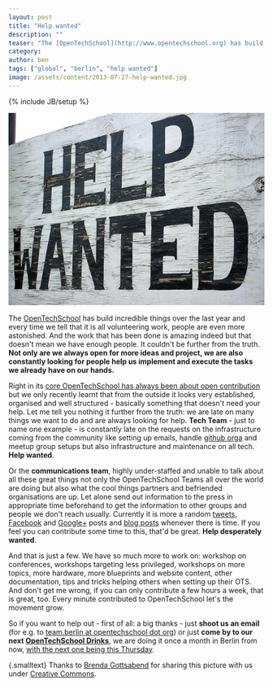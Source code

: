 ```yaml
---
layout: post
title: "Help wanted"
description: ""
teaser: "The [OpenTechSchool](http://www.opentechschool.org) has build incredible things over the last year and every time we tell that it is all volunteering work, people are even more astonished. And the work that has been done is amazing indeed but that doesn't mean we have enough people. It couldn't be further from the truth. **Not only are we always open for more ideas and project, we are also constantly looking for people help us implement and execute the tasks we already have on our hands.**"
category: 
author: ben
tags: ["global", "berlin", "help wanted"]
image: /assets/content/2013-07-27-help-wanted.jpg
---
```

{% include JB/setup %}

![Help Wanted Sign](/assets/content/2013-07-27-help-wanted.jpg)

The [OpenTechSchool](http://www.opentechschool.org) has build incredible things over the last year and every time we tell that it is all volunteering work, people are even more astonished. And the work that has been done is amazing indeed but that doesn't mean we have enough people. It couldn't be further from the truth. **Not only are we always open for more ideas and project, we are also constantly looking for people help us implement and execute the tasks we already have on our hands.**

Right in its [core OpenTechSchool has always been about open contribution](http://www.opentechschool.org/about.html) but we only recently learnt that from the outside it looks very established, organised and well structured - basically something that doesn't need your help. Let me tell you nothing it further from the truth: we are late on many things we want to do and are always looking for help. **Tech Team** - just to name one example - is constantly late on the requests on the infrastructure coming from the community like setting up emails, handle [github orga](https://github.com/OpenTechSchool/) and meetup group setups but also infrastructure and maintenance on all tech. **Help wanted**.

Or the **communications team**, highly under-staffed and unable to talk about all these great things not only the OpenTechSchool Teams all over the world are doing but also what the cool things partners and befriended organisations are up. Let alone send out information to the press in appropriate time beforehand to get the information to other groups and people we don't reach usually. Currently it is more a random [tweets](http://twitter.com/opentechschool), [Facebook](https://www.facebook.com/OpenTechSchool) and [Google+](https://plus.google.com/b/114834784518588736271/114834784518588736271/posts) posts and [blog posts](http://blog.opentechschool.org/) whenever there is time. If you feel you can contribute some time to this, that'd be great. **Help desperately wanted**.

And that is just a few. We have so much more to work on: workshop on conferences, workshops targeting less privileged, workshops on more topics, more hardware, more blueprints and website content, other documentation, tips and tricks helping others when setting up their OTS. And don't get me wrong, if you can only contribute a few hours a week, that is great, too. Every minute contributed to OpenTechSchool let's the movement grow.

So if you want to help out - first of all: a big thanks - just **shoot us an email** (for e.g. to [team.berlin at opentechschool dot org](mailto:team.berlin[at]opentechschool.org)) or just **come by to our next [OpenTechSchool Drinks](http://www.meetup.com/find/?keywords=OpenTechSchool+Drinks&events=true&eventFilter=all)**, we are doing it once a month in Berlin from now, [with the next one being this Thursday](http://www.meetup.com/opentechschool-berlin/events/130391872/).

{.smalltext}
Thanks to [Brenda Gottsabend](http://www.flickr.com/photos/gottgraphicsdesign/5863884809/) for sharing this picture with us under [Creative Commons](http://creativecommons.org/licenses/by/2.0/deed.en).

<style>
.smalltext {
  font-size: small;
}
</style>
